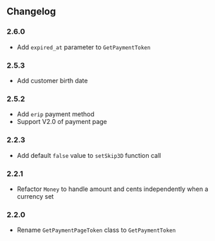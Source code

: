 ## Changelog

### 2.6.0

  * Add `expired_at` parameter to `GetPaymentToken`

### 2.5.3

  * Add customer birth date

### 2.5.2

  * Add `erip` payment method
  * Support V2.0 of payment page

### 2.2.3

  * Add default `false` value to `setSkip3D` function call

### 2.2.1

  * Refactor `Money` to handle amount and cents independently when a
    currency set

### 2.2.0

  * Rename ``GetPaymentPageToken`` class to ``GetPaymentToken``
